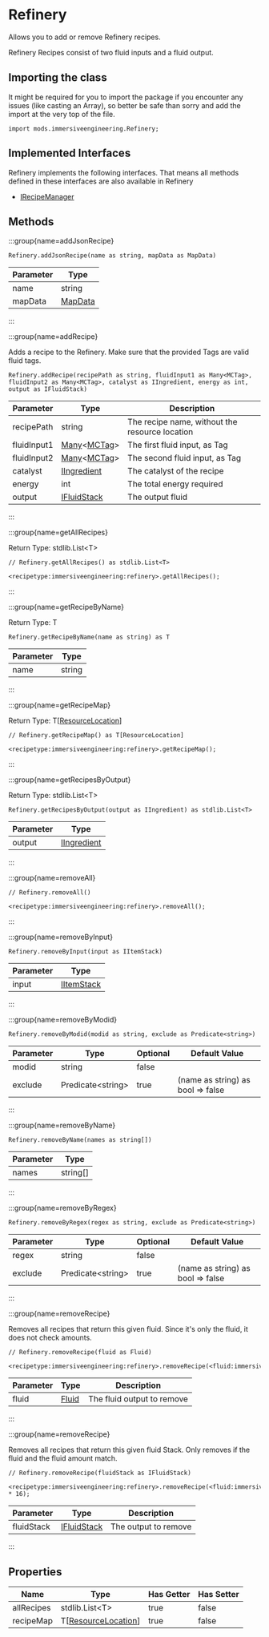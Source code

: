 # Refinery

Allows you to add or remove Refinery recipes.
 
 Refinery Recipes consist of two fluid inputs and a fluid output.

## Importing the class

It might be required for you to import the package if you encounter any issues (like casting an Array), so better be safe than sorry and add the import at the very top of the file.
```zenscript
import mods.immersiveengineering.Refinery;
```


## Implemented Interfaces
Refinery implements the following interfaces. That means all methods defined in these interfaces are also available in Refinery

- [IRecipeManager](/vanilla/api/recipe/manager/IRecipeManager)

## Methods

:::group{name=addJsonRecipe}

```zenscript
Refinery.addJsonRecipe(name as string, mapData as MapData)
```

| Parameter |                 Type                 |
|-----------|--------------------------------------|
| name      | string                               |
| mapData   | [MapData](/vanilla/api/data/MapData) |


:::

:::group{name=addRecipe}

Adds a recipe to the Refinery.
 Make sure that the provided Tags are valid fluid tags.

```zenscript
Refinery.addRecipe(recipePath as string, fluidInput1 as Many<MCTag>, fluidInput2 as Many<MCTag>, catalyst as IIngredient, energy as int, output as IFluidStack)
```

|  Parameter  |                                 Type                                  |                  Description                   |
|-------------|-----------------------------------------------------------------------|------------------------------------------------|
| recipePath  | string                                                                | The recipe name, without the resource location |
| fluidInput1 | [Many](/vanilla/api/util/Many)&lt;[MCTag](/vanilla/api/tag/MCTag)&gt; | The first fluid input, as Tag                  |
| fluidInput2 | [Many](/vanilla/api/util/Many)&lt;[MCTag](/vanilla/api/tag/MCTag)&gt; | The second fluid input, as Tag                 |
| catalyst    | [IIngredient](/vanilla/api/ingredient/IIngredient)                    | The catalyst of the recipe                     |
| energy      | int                                                                   | The total energy required                      |
| output      | [IFluidStack](/forge/api/fluid/IFluidStack)                           | The output fluid                               |


:::

:::group{name=getAllRecipes}

Return Type: stdlib.List&lt;T&gt;

```zenscript
// Refinery.getAllRecipes() as stdlib.List<T>

<recipetype:immersiveengineering:refinery>.getAllRecipes();
```

:::

:::group{name=getRecipeByName}

Return Type: T

```zenscript
Refinery.getRecipeByName(name as string) as T
```

| Parameter |  Type  |
|-----------|--------|
| name      | string |


:::

:::group{name=getRecipeMap}

Return Type: T[[ResourceLocation](/vanilla/api/resource/ResourceLocation)]

```zenscript
// Refinery.getRecipeMap() as T[ResourceLocation]

<recipetype:immersiveengineering:refinery>.getRecipeMap();
```

:::

:::group{name=getRecipesByOutput}

Return Type: stdlib.List&lt;T&gt;

```zenscript
Refinery.getRecipesByOutput(output as IIngredient) as stdlib.List<T>
```

| Parameter |                        Type                        |
|-----------|----------------------------------------------------|
| output    | [IIngredient](/vanilla/api/ingredient/IIngredient) |


:::

:::group{name=removeAll}

```zenscript
// Refinery.removeAll()

<recipetype:immersiveengineering:refinery>.removeAll();
```

:::

:::group{name=removeByInput}

```zenscript
Refinery.removeByInput(input as IItemStack)
```

| Parameter |                    Type                    |
|-----------|--------------------------------------------|
| input     | [IItemStack](/vanilla/api/item/IItemStack) |


:::

:::group{name=removeByModid}

```zenscript
Refinery.removeByModid(modid as string, exclude as Predicate<string>)
```

| Parameter |          Type           | Optional |           Default Value           |
|-----------|-------------------------|----------|-----------------------------------|
| modid     | string                  | false    |                                   |
| exclude   | Predicate&lt;string&gt; | true     | (name as string) as bool => false |


:::

:::group{name=removeByName}

```zenscript
Refinery.removeByName(names as string[])
```

| Parameter |   Type   |
|-----------|----------|
| names     | string[] |


:::

:::group{name=removeByRegex}

```zenscript
Refinery.removeByRegex(regex as string, exclude as Predicate<string>)
```

| Parameter |          Type           | Optional |           Default Value           |
|-----------|-------------------------|----------|-----------------------------------|
| regex     | string                  | false    |                                   |
| exclude   | Predicate&lt;string&gt; | true     | (name as string) as bool => false |


:::

:::group{name=removeRecipe}

Removes all recipes that return this given fluid.
 Since it's only the fluid, it does not check amounts.

```zenscript
// Refinery.removeRecipe(fluid as Fluid)

<recipetype:immersiveengineering:refinery>.removeRecipe(<fluid:immersiveengineering:biodiesel>.fluid);
```

| Parameter |               Type                |        Description         |
|-----------|-----------------------------------|----------------------------|
| fluid     | [Fluid](/vanilla/api/fluid/Fluid) | The fluid output to remove |


:::

:::group{name=removeRecipe}

Removes all recipes that return this given fluid Stack.
 Only removes if the fluid and the fluid amount match.

```zenscript
// Refinery.removeRecipe(fluidStack as IFluidStack)

<recipetype:immersiveengineering:refinery>.removeRecipe(<fluid:immersiveengineering:biodiesel> * 16);
```

| Parameter  |                    Type                     |     Description      |
|------------|---------------------------------------------|----------------------|
| fluidStack | [IFluidStack](/forge/api/fluid/IFluidStack) | The output to remove |


:::


## Properties

|    Name    |                             Type                              | Has Getter | Has Setter |
|------------|---------------------------------------------------------------|------------|------------|
| allRecipes | stdlib.List&lt;T&gt;                                          | true       | false      |
| recipeMap  | T[[ResourceLocation](/vanilla/api/resource/ResourceLocation)] | true       | false      |

